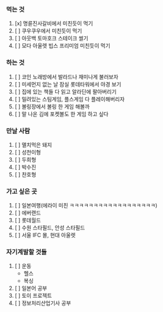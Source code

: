 ### 먹는 것
1. [x] 명륜진사갈비에서 미친듯이 먹기
2. [ ] 쿠우쿠우에서 미친듯이 먹기
3. [ ] 아웃백 토마호크 스테이크 썰기
4. [ ] 모다 아울렛 빕스 프리미엄 미친듯이 먹기
### 하는 것
1. [ ] 코인 노래방에서 발라드나 재미나게 불러보자
2. [ ] 미세먼지 없는 날 잠실 롯데타워에서 야경 보기
3. [ ] 집에 있는 책들 다 읽고 알라딘에 팔아버리기
4. [ ] 밀려있는 스팀게임, 플스게임 다 플레이해버리자
5. [ ] 볼링장에서 볼링 한 게임 해볼까
6. [ ] 말 나온 김에 포켓볼도 한 게임 하고 싶다

### 만날 사람
1. [ ] 멸치먹은 돼지
2. [ ] 성천이형
3. [ ] 두희형
4. [ ] 박수진
5. [ ] 찬호형

### 가고 싶은 곳
1. [ ] 일본여행(에라이 미친 ㅋㅋㅋㅋㅋㅋㅋㅋㅋㅋㅋㅋㅋㅋㅋㅋㅋㅋ)
2. [ ] 에버랜드
3. [ ] 롯데월드
4. [ ] 수원 스타필드, 안성 스타필드
5. [ ] 서울 IFC 몰, 현대 아울렛

### 자기계발할 것들
1. [ ] 운동
	- 헬스
	- 복싱
2. [ ] 일본어 공부
3. [ ] 토이 프로젝트
4. [ ] 정보처리산업기사 공부